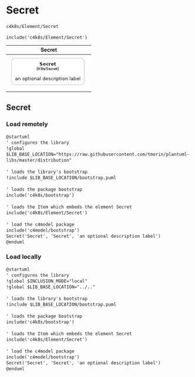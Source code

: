 # Secret


```text
c4k8s/Element/Secret
```

```text
include('c4k8s/Element/Secret')
```



| Secret |
| :---: |
| ![illustration for Secret](../../c4k8s/Element/Secret.Local.png) |




## Secret

### Load remotely
```plantuml
@startuml
' configures the library
!global $LIB_BASE_LOCATION="https://raw.githubusercontent.com/tmorin/plantuml-libs/master/distribution"

' loads the library's bootstrap
!include $LIB_BASE_LOCATION/bootstrap.puml

' loads the package bootstrap
include('c4k8s/bootstrap')

' loads the Item which embeds the element Secret
include('c4k8s/Element/Secret')

' load the c4model package
include('c4model/bootstrap')
Secret('Secret', 'Secret', 'an optional description label')
@enduml
```

### Load locally
```plantuml
@startuml
' configures the library
!global $INCLUSION_MODE="local"
!global $LIB_BASE_LOCATION="../.."

' loads the library's bootstrap
!include $LIB_BASE_LOCATION/bootstrap.puml

' loads the package bootstrap
include('c4k8s/bootstrap')

' loads the Item which embeds the element Secret
include('c4k8s/Element/Secret')

' load the c4model package
include('c4model/bootstrap')
Secret('Secret', 'Secret', 'an optional description label')
@enduml
```

